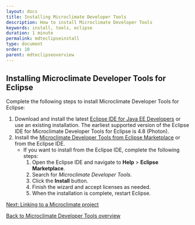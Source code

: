 ```yaml
---
layout: docs
title: Installing Microclimate Developer Tools
description: How to install Microclimate Developer Tools
keywords: install, tools, eclipse
duration: 1 minute
permalink: mdteclipseinstall
type: document
order: 10
parent: mdteclipseoverview
---
```


## Installing Microclimate Developer Tools for Eclipse

Complete the following steps to install Microclimate Developer Tools for Eclipse:

1. Download and install the latest [Eclipse IDE for Java EE Developers](https://www.eclipse.org/downloads/packages/release/) or use an existing installation. The earliest supported version of the Eclipse IDE for Microclimate Developer Tools for Eclipse is 4.8 (Photon).
2. Install the [Microclimate Developer Tools from Eclipse Marketplace](https://marketplace.eclipse.org/content/microclimate-developer-tools-beta) or from the Eclipse IDE.
    - If you want to install from the Eclipse IDE, complete the following steps:
        1. Open the Eclipse IDE and navigate to **Help** > **Eclipse Marketplace**.
        2. Search for *Microclimate Developer Tools*.
        3. Click the **Install** button.
        4. Finish the wizard and accept licenses as needed.
        5. When the installation is complete, restart Eclipse.

[Next: Linking to a Microclimate project](mdteclipselinkproject)

[Back to Microclimate Developer Tools overview](mdteclipseoverview)
